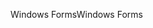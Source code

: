 <span data-ttu-id="d8292-101">Windows Forms</span><span class="sxs-lookup"><span data-stu-id="d8292-101">Windows Forms</span></span>